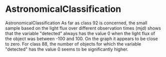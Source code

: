 # AstronomicalClassification
AstronomicalClassification
As far as class 92 is concerned, the small sample based on the light flux over different observation times (mjd) shows that the variable "detected" always has the value 0 when the light flux of the object was between -100 and 100. On the graph it appears to be close to zero.
For class 88, the number of objects for which the variable "detected" has the value 0 seems to be significantly higher.
